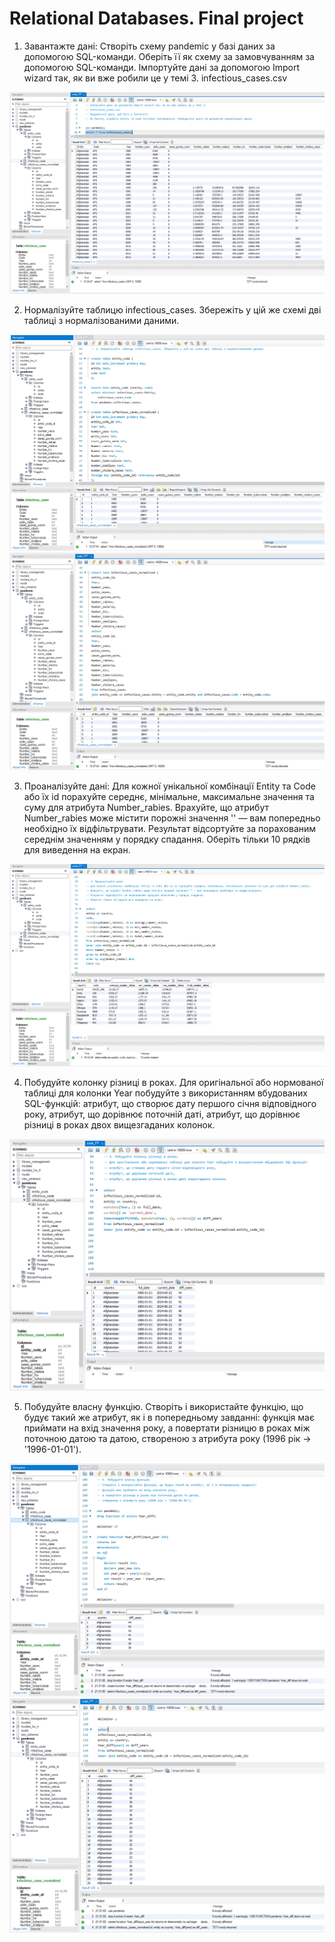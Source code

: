 # Relational Databases. Final project

1. Завантажте дані:
   Створіть схему pandemic у базі даних за допомогою SQL-команди.
   Оберіть її як схему за замовчуванням за допомогою SQL-команди.
   Імпортуйте дані за допомогою Import wizard так, як ви вже робили це у темі 3.
   infectious_cases.csv

![1](./assets/p1.png)

2. Нормалізуйте таблицю infectious_cases. Збережіть у цій же схемі дві таблиці з нормалізованими даними.

![2.1](./assets/p2.1.png)
![2.2](./assets/p2.2.png)

3. Проаналізуйте дані:
   Для кожної унікальної комбінації Entity та Code або їх id порахуйте середнє, мінімальне, максимальне значення та суму для атрибута Number_rabies.
   Врахуйте, що атрибут Number_rabies може містити порожні значення '' — вам попередньо необхідно їх відфільтрувати.
   Результат відсортуйте за порахованим середнім значенням у порядку спадання.
   Оберіть тільки 10 рядків для виведення на екран.

![3](./assets/p3.png)

4. Побудуйте колонку різниці в роках.
   Для оригінальної або нормованої таблиці для колонки Year побудуйте з використанням вбудованих SQL-функцій:
   атрибут, що створює дату першого січня відповідного року,
   атрибут, що дорівнює поточній даті,
   атрибут, що дорівнює різниці в роках двох вищезгаданих колонок.

![4](./assets/p4.png)

5. Побудуйте власну функцію.
   Створіть і використайте функцію, що будує такий же атрибут, як і в попередньому завданні:
   функція має приймати на вхід значення року,
   а повертати різницю в роках між поточною датою та датою,
   створеною з атрибута року (1996 рік → '1996-01-01').

![5.1](./assets/p5.1.png)
![5.2](./assets/p5.2.png)
